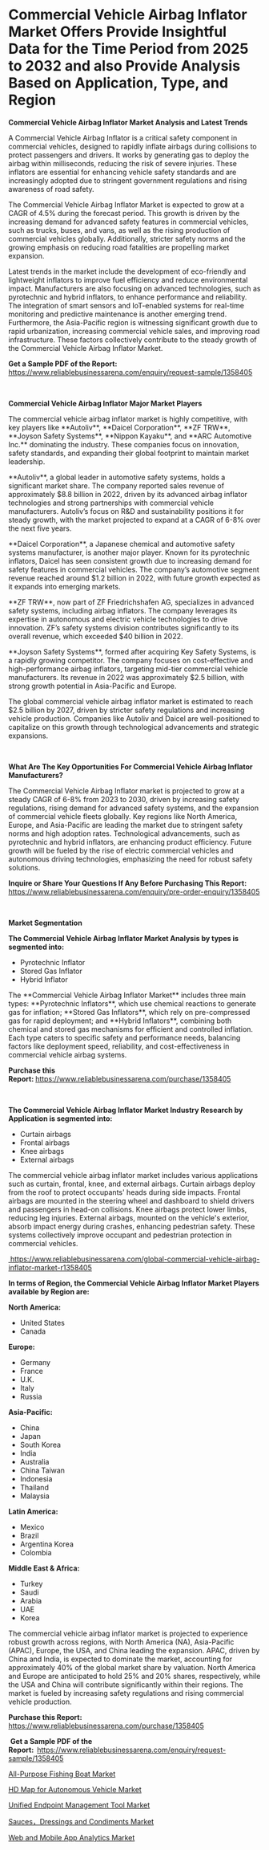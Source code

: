<p><h1>Commercial Vehicle Airbag Inflator Market Offers Provide Insightful Data for the Time Period from 2025 to 2032 and also Provide Analysis Based on Application, Type, and Region</h1></p><p><strong>Commercial Vehicle Airbag Inflator Market Analysis and Latest Trends</strong></p>
<p><p>A Commercial Vehicle Airbag Inflator is a critical safety component in commercial vehicles, designed to rapidly inflate airbags during collisions to protect passengers and drivers. It works by generating gas to deploy the airbag within milliseconds, reducing the risk of severe injuries. These inflators are essential for enhancing vehicle safety standards and are increasingly adopted due to stringent government regulations and rising awareness of road safety.</p><p>The Commercial Vehicle Airbag Inflator Market is expected to grow at a CAGR of 4.5% during the forecast period. This growth is driven by the increasing demand for advanced safety features in commercial vehicles, such as trucks, buses, and vans, as well as the rising production of commercial vehicles globally. Additionally, stricter safety norms and the growing emphasis on reducing road fatalities are propelling market expansion.</p><p>Latest trends in the market include the development of eco-friendly and lightweight inflators to improve fuel efficiency and reduce environmental impact. Manufacturers are also focusing on advanced technologies, such as pyrotechnic and hybrid inflators, to enhance performance and reliability. The integration of smart sensors and IoT-enabled systems for real-time monitoring and predictive maintenance is another emerging trend. Furthermore, the Asia-Pacific region is witnessing significant growth due to rapid urbanization, increasing commercial vehicle sales, and improving road infrastructure. These factors collectively contribute to the steady growth of the Commercial Vehicle Airbag Inflator Market.</p></p>
<p><strong>Get a Sample PDF of the Report:&nbsp;</strong> <a href="https://www.reliablebusinessarena.com/enquiry/request-sample/1358405?utm_campaign=1943&utm_medium=2&utm_source=Github&utm_content=ia&utm_term=23012025&utm_id=commercial-vehicle-airbag-inflator">https://www.reliablebusinessarena.com/enquiry/request-sample/1358405</a></p>
<p>&nbsp;</p>
<p><strong>Commercial Vehicle Airbag Inflator Major Market Players</strong></p>
<p><p>The commercial vehicle airbag inflator market is highly competitive, with key players like **Autoliv**, **Daicel Corporation**, **ZF TRW**, **Joyson Safety Systems**, **Nippon Kayaku**, and **ARC Automotive Inc.** dominating the industry. These companies focus on innovation, safety standards, and expanding their global footprint to maintain market leadership.</p><p>**Autoliv**, a global leader in automotive safety systems, holds a significant market share. The company reported sales revenue of approximately $8.8 billion in 2022, driven by its advanced airbag inflator technologies and strong partnerships with commercial vehicle manufacturers. Autoliv’s focus on R&D and sustainability positions it for steady growth, with the market projected to expand at a CAGR of 6-8% over the next five years.</p><p>**Daicel Corporation**, a Japanese chemical and automotive safety systems manufacturer, is another major player. Known for its pyrotechnic inflators, Daicel has seen consistent growth due to increasing demand for safety features in commercial vehicles. The company’s automotive segment revenue reached around $1.2 billion in 2022, with future growth expected as it expands into emerging markets.</p><p>**ZF TRW**, now part of ZF Friedrichshafen AG, specializes in advanced safety systems, including airbag inflators. The company leverages its expertise in autonomous and electric vehicle technologies to drive innovation. ZF’s safety systems division contributes significantly to its overall revenue, which exceeded $40 billion in 2022.</p><p>**Joyson Safety Systems**, formed after acquiring Key Safety Systems, is a rapidly growing competitor. The company focuses on cost-effective and high-performance airbag inflators, targeting mid-tier commercial vehicle manufacturers. Its revenue in 2022 was approximately $2.5 billion, with strong growth potential in Asia-Pacific and Europe.</p><p>The global commercial vehicle airbag inflator market is estimated to reach $2.5 billion by 2027, driven by stricter safety regulations and increasing vehicle production. Companies like Autoliv and Daicel are well-positioned to capitalize on this growth through technological advancements and strategic expansions.</p></p>
<p>&nbsp;</p>
<p><strong>What Are The Key Opportunities For Commercial Vehicle Airbag Inflator Manufacturers?</strong></p>
<p><p>The Commercial Vehicle Airbag Inflator market is projected to grow at a steady CAGR of 6-8% from 2023 to 2030, driven by increasing safety regulations, rising demand for advanced safety systems, and the expansion of commercial vehicle fleets globally. Key regions like North America, Europe, and Asia-Pacific are leading the market due to stringent safety norms and high adoption rates. Technological advancements, such as pyrotechnic and hybrid inflators, are enhancing product efficiency. Future growth will be fueled by the rise of electric commercial vehicles and autonomous driving technologies, emphasizing the need for robust safety solutions.</p></p>
<p><strong>Inquire or Share Your Questions If Any Before Purchasing This Report:</strong> <a href="https://www.reliablebusinessarena.com/enquiry/pre-order-enquiry/1358405?utm_campaign=1943&utm_medium=2&utm_source=Github&utm_content=ia&utm_term=23012025&utm_id=commercial-vehicle-airbag-inflator">https://www.reliablebusinessarena.com/enquiry/pre-order-enquiry/1358405</a></p>
<p>&nbsp;</p>
<p><strong>Market Segmentation</strong></p>
<p><strong>The Commercial Vehicle Airbag Inflator Market Analysis by types is segmented into:</strong></p>
<p><ul><li>Pyrotechnic Inflator</li><li>Stored Gas Inflator</li><li>Hybrid Inflator</li></ul></p>
<p><p>The **Commercial Vehicle Airbag Inflator Market** includes three main types: **Pyrotechnic Inflators**, which use chemical reactions to generate gas for inflation; **Stored Gas Inflators**, which rely on pre-compressed gas for rapid deployment; and **Hybrid Inflators**, combining both chemical and stored gas mechanisms for efficient and controlled inflation. Each type caters to specific safety and performance needs, balancing factors like deployment speed, reliability, and cost-effectiveness in commercial vehicle airbag systems.</p></p>
<p><strong>Purchase this Report:&nbsp;</strong><a href="https://www.reliablebusinessarena.com/purchase/1358405?utm_campaign=1943&utm_medium=2&utm_source=Github&utm_content=ia&utm_term=23012025&utm_id=commercial-vehicle-airbag-inflator">https://www.reliablebusinessarena.com/purchase/1358405</a></p>
<p>&nbsp;</p>
<p><strong>The Commercial Vehicle Airbag Inflator Market Industry Research by Application is segmented into:</strong></p>
<p><ul><li>Curtain airbags</li><li>Frontal airbags</li><li>Knee airbags</li><li>External airbags</li></ul></p>
<p><p>The commercial vehicle airbag inflator market includes various applications such as curtain, frontal, knee, and external airbags. Curtain airbags deploy from the roof to protect occupants' heads during side impacts. Frontal airbags are mounted in the steering wheel and dashboard to shield drivers and passengers in head-on collisions. Knee airbags protect lower limbs, reducing leg injuries. External airbags, mounted on the vehicle's exterior, absorb impact energy during crashes, enhancing pedestrian safety. These systems collectively improve occupant and pedestrian protection in commercial vehicles.</p></p>
<p><a href="https://www.reliablebusinessarena.com/global-commercial-vehicle-airbag-inflator-market-r1358405?utm_campaign=1943&utm_medium=2&utm_source=Github&utm_content=ia&utm_term=23012025&utm_id=commercial-vehicle-airbag-inflator">&nbsp;https://www.reliablebusinessarena.com/global-commercial-vehicle-airbag-inflator-market-r1358405</a></p>
<p><strong>In terms of Region, the Commercial Vehicle Airbag Inflator Market Players available by Region are:</strong></p>
<p>
    <p> <strong> North America: </strong>
        <ul>
            <li>United States</li>
            <li>Canada</li>
        </ul>
        </p> 
    <p> <strong> Europe: </strong>
        <ul>
            <li>Germany</li>
            <li>France</li>
            <li>U.K.</li>
            <li>Italy</li>
            <li>Russia</li>
        </ul>
        </p> 
    <p> <strong> Asia-Pacific: </strong>
        <ul>
            <li>China</li>
            <li>Japan</li>
            <li>South Korea</li>
            <li>India</li>
            <li>Australia</li>
            <li>China Taiwan</li>
            <li>Indonesia</li>
            <li>Thailand</li>
            <li>Malaysia</li>
        </ul>
        </p> 
    <p> <strong> Latin America: </strong>
        <ul>
            <li>Mexico</li>
            <li>Brazil</li>
            <li>Argentina Korea</li>
            <li>Colombia</li>
        </ul>
        </p> 
    <p> <strong> Middle East & Africa: </strong>
        <ul>
            <li>Turkey</li>
            <li>Saudi</li>
            <li>Arabia</li>
            <li>UAE</li>
            <li>Korea</li>
        </ul>
    </p>
    </p>
<p><p>The commercial vehicle airbag inflator market is projected to experience robust growth across regions, with North America (NA), Asia-Pacific (APAC), Europe, the USA, and China leading the expansion. APAC, driven by China and India, is expected to dominate the market, accounting for approximately 40% of the global market share by valuation. North America and Europe are anticipated to hold 25% and 20% shares, respectively, while the USA and China will contribute significantly within their regions. The market is fueled by increasing safety regulations and rising commercial vehicle production.</p></p>
<p><strong>Purchase this Report: </strong><a href="https://www.reliablebusinessarena.com/purchase/1358405?utm_campaign=1943&utm_medium=2&utm_source=Github&utm_content=ia&utm_term=23012025&utm_id=commercial-vehicle-airbag-inflator">https://www.reliablebusinessarena.com/purchase/1358405</a></p>
<p>&nbsp;<strong>Get a Sample PDF of the Report:&nbsp;&nbsp;</strong><a href="https://www.reliablebusinessarena.com/enquiry/request-sample/1358405?utm_campaign=1943&utm_medium=2&utm_source=Github&utm_content=ia&utm_term=23012025&utm_id=commercial-vehicle-airbag-inflator">https://www.reliablebusinessarena.com/enquiry/request-sample/1358405</a></p>
<p><strong></strong></p>
<p><p><a href="https://www.linkedin.com/pulse/all-purpose-fishing-boat-market-size-growth-type-application-rakvf?utm_campaign=1943&utm_medium=2&utm_source=Github&utm_content=ia&utm_term=23012025&utm_id=commercial-vehicle-airbag-inflator">All-Purpose Fishing Boat Market</a></p><p><a href="https://www.linkedin.com/pulse/global-hd-map-autonomous-vehicle-market-trends-analysis-kahrc?utm_campaign=1943&utm_medium=2&utm_source=Github&utm_content=ia&utm_term=23012025&utm_id=commercial-vehicle-airbag-inflator">HD Map for Autonomous Vehicle Market</a></p><p><a href="https://www.linkedin.com/pulse/unified-endpoint-management-tool-market-analysis-report-za0gc?utm_campaign=1943&utm_medium=2&utm_source=Github&utm_content=ia&utm_term=23012025&utm_id=commercial-vehicle-airbag-inflator">Unified Endpoint Management Tool Market</a></p><p><a href="https://www.linkedin.com/pulse/comprehensive-overview-saucesdressings-condiments-market-bbuhc?utm_campaign=1943&utm_medium=2&utm_source=Github&utm_content=ia&utm_term=23012025&utm_id=commercial-vehicle-airbag-inflator">Sauces，Dressings and Condiments Market</a></p><p><a href="https://www.linkedin.com/pulse/exploring-web-mobile-app-analytics-market-industry-revenue-jvwcf?utm_campaign=1943&utm_medium=2&utm_source=Github&utm_content=ia&utm_term=23012025&utm_id=commercial-vehicle-airbag-inflator">Web and Mobile App Analytics Market</a></p></p>